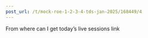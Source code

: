 ```yaml
---
post_url: /t/mock-roe-1-2-3-4-tds-jan-2025/168449/4
---
```

From where can I get today’s live sessions link